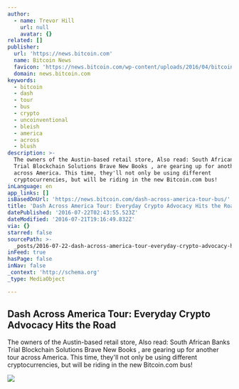 ```yaml
---
author:
  - name: Trevor Hill
    url: null
    avatar: {}
related: []
publisher:
  url: 'https://news.bitcoin.com'
  name: Bitcoin News
  favicon: 'https://news.bitcoin.com/wp-content/uploads/2016/04/bitcoin_fav.png'
  domain: news.bitcoin.com
keywords:
  - bitcoin
  - dash
  - tour
  - bus
  - crypto
  - uncoinventional
  - bleish
  - america
  - across
  - blush
description: >-
  The owners of the Austin-based retail store, Also read: South African Banks
  Trial Blockchain Solutions Brave New Books , are gearing up for another tour
  across America. This time, they'll not only be using different
  cryptocurrencies, but will be riding in the new Bitcoin.com bus!
inLanguage: en
app_links: []
isBasedOnUrl: 'https://news.bitcoin.com/dash-across-america-tour-bus/'
title: 'Dash Across America Tour: Everyday Crypto Advocacy Hits the Road'
datePublished: '2016-07-22T02:43:55.523Z'
dateModified: '2016-07-21T19:16:49.832Z'
via: {}
starred: false
sourcePath: >-
  _posts/2016-07-22-dash-across-america-tour-everyday-crypto-advocacy-hits-the.md
inFeed: true
hasPage: false
inNav: false
_context: 'http://schema.org'
_type: MediaObject

---
```

<article style=""><h1>Dash Across America Tour: Everyday Crypto Advocacy Hits the Road</h1><p>The owners of the Austin-based retail store, Also read: South African Banks Trial Blockchain Solutions Brave New Books , are gearing up for another tour across America. This time, they'll not only be using different cryptocurrencies, but will be riding in the new Bitcoin.com bus!</p><img src="https://news.bitcoin.com/wp-content/uploads/2016/07/1151-83adc402f71209d9d7553f1072cefb5ad22fa93b01b01dacd7931f1205617649.jpg" /></article>